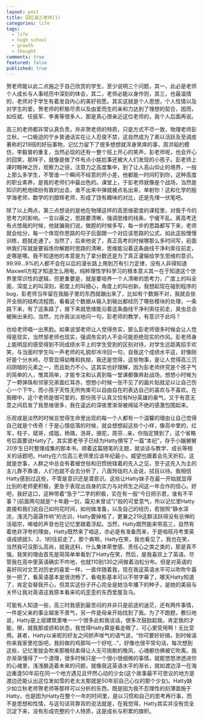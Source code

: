 ```yaml
---
layout: post
title: 回忆高三老师(1)
categories: life
tags:
  - life
  - high school
  - growth
  - thought
comments: true
featured: false
published: true
---
```


贺老师能以此二点施之于自己欣赏的学生，至少说明三个问题，其一，此必是老师个人成长与人事经历中深刻的体会，其二，老师必能以身作则，其三，也最温情的，老师对于学生有着发自内心的美好祝愿。其实这就是个人思想，个人性情以及对学生的爱。贺老师的积极尽责以及由爱而生的亲和力达到了理想的契合，因而，如任斌、任振军、李勇等很多人，那是真心很亲近这位老师的，我个人后面再说。

高三的老师都非常认真负责，并非贺老师的特质，只是方式不尽一致，物理老师彭立秋，一口极逗的宁乡普通话实在让人忍俊不禁，这自然成为了素以活跃及至调皮著称的219班的好玩事物，记忆力留下了很多想想就浑身笑痒的事，周洪韬的模仿，李毅普的重复，当然必现的还有一整个班上开心的笑声，彭老师呢，也会开心的回笑，那样子，就像是做了件有点小尴尬事还被大人们发现的小孩子。彭老师上课时眼神之厉，观察力之锐，注意力之高度集中，到了让人高山仰止的境界，一般上那么多学生，不管谁一个瞬间不经意的开小差，他都能一时间盯到你，这种高度的职业素养，是我的老师们中最出色的。课堂上，于彭老师就像是个战场，当然是知识的枪炮缤纷有致的出击，谁不出来中弹就被点名出来，单射你！这和化学的殷学海老师，数学的刘腊辉老师，形成了饶有趣味的对比，还是先埋一伏笔吧。

除了以上两点，第三点想说的是他在物理这样的高思维密度的课程里，对我于今的思考力的影响。一言以蔽之，思路要清晰，强调思维的线条，宁缓不乱。离高考还有点悠哉的时候，他就骗我们说，做题的时候多写，每一步的思路都写下来，老师就会给分，每一个体现你思路的句子后面跟一个对应该思路的公式，如此这般慢慢训练，题就走通了。当然了，后来他说了，真正高考的时候哪那么多时间写，前面哄我们写就是要锻炼你解题时思路的清晰，思维能沿着这条曲线干净利索往前走，走哪是哪。我不知道他的本意是为了拿分数还是为了真正灌输给学生思维的意识。99.99...9%的人都不会在以后的漫长路上用到万有引力定律，没有人非得知道Maxwell方程才知道怎么用电，纯粹理性学科学习的根本意义其一在于知道这个世界里常识性的逻辑，但更重要是，就是要培养一个人清晰的思考力，广度上的叫全面，深度上的叫深刻，密度上的叫细心，角度上的叫创新。我想起现在碰到程序的bug，彭老师当年留在我脑子里的东西就蹦出来了，比如有个数据不对，我就会张开全局的结构流程图，看看这个数据从输入到输出都经历了哪些模块的处理，一条路下来，有了这条路了，接下来就思维能沿着这条曲线干净利索往前走，臭虫总会被揪出来的。当然，允许我淡淡地问一句，彭老师的教学，有意识于此吗？

也给老师唱一出黑脸。如果说邹老师让人觉得务实，那么彭老师很多时候会让人觉得是现实，当然邹老师也现实，强调务实的人不会可能拒绝现实的作风。彭老师身上能明显的感受得到不同成绩水平上的学生受到的区别对待，对学生远距离招手欢笑，与当面时学生叫一声老师的礼貌却冷冷回一句，自我这个成绩水平这，好像刚好是个分水岭。尽管显得幼稚和执拗，我还是觉得，这些物事，是让人觉得高三沉闷阴暗的元素之一，而且助力不小。这其实也好理解，因为彭老师终究是个孩子气的简单的人，惟其简单，才能专注和认真到每一堂课都像奔赴战场，想想小时候为了一颗弹珠和邻家兄弟面红耳赤，想想小时候一张不见了的画片贴就足以让自己伤心一个下午。而小孩子天性无所拘束可以自由自在的表达自己的喜欢与不喜欢。在我眼中，这个老师是很可爱的，那份孩子认真又恰有N分英雄的豪气，又于有意无意之间启发了我思维很多，我在遥远的深夜里渐渐被绵延不绝的感激包围起来。

乐观或是淡然的时候总觉得生命里出现的每一个人都有一个温馨的理由让自己觉得自己就是个传奇！于是心情低落的时候，就会想想起这些个小样，像高中里的，红军，柱子，斌哥，成姐，杨璐，浩哥，骆驼，周芬...亲，你指定猜到了，这个省略号后面要说Hatty了。其实窦老爷子已经为Hatty撰写了一篇“本纪”，存于小蹦舅舅20岁生日时整理成集的那本书。顺着这篇随笔的主题，就谈谈与教学、成长等相关的话题吧。Hatty在六位高三老师里应该年纪最小，威望也跟着会先天折扣，这就是世事，人群之中总会有着被世俗和旧惯统辖着的先入之见，至于这先入为主的主儿靠不靠谱，人们也就不会去分析了，八面玲珑的人会说，拭目以待。我相信Hatty感到过这些，不管是意识还是潜意识。这些让Hatty妹子在最一开始就显得比别的老师更积极，更急于表现出自身的实力与对师生之间这一年合作的信心。好吧，我好这口，这种带着“急于”二字的积极，实在有一股“今日把示君，谁有不平事？(前面两句就是“十年磨一剑，霜刃未曾试”)”般的可爱意气，所以记忆里Hatty直接和我们说自己如何花时间，如何做准备，以及自己的经历，若按照“静水深流，浅流乃潺潺作响”的古训，Hatty要掉格了，更兼之219这群活跃得没有忌惮的活祖宗，唏嘘的声音也在记忆里跟着浮起。当然，Hatty既然能来带高三，自然有着绝非浮夸的理由，Hatty既然来了咱这，亦必是有准备而来，于是咱班月考里英语成绩就3、2、1的往前走了，那个爽啊，Hatty在笑，我也看见了，我也在笑，当然我可没那么高尚，就我这料，什么集体荣誉感、责任心之类之类的，那是真不强。我笑的理由首先是简简单单看到了Hatty在笑，然后，是我喜欢上了英语。尽管我在高中里英语确实不咋地，也就110到130之间做着泊松分布。但是对英语的喜好同对文艺对历史的喜爱一样，一直伴随着我，现在我这英语水平可以吹吹牛嚣张一把了，看英语基本是很流畅了，看电影基本可以不带字幕了，哪天Hatty知道了，肯定会替我开心，但其实这份子开心完全是她当年播下的种子，是她的美丽与关怀让我对英语这我原本看来叽叽歪歪的东西爱屋及乌。

可能有人知道一些，高三时我感到最苦闷的并非只是前途的迷茫，还有两件事情，一件是父亲的事业越发不景气，另一件是母亲开始找到了我。为了不跑题，敷衍地说，Hatty是上层建筑里唯一一个很多此和我谈话，很多次鼓励起我，肯定我的才能，擦，就我那成绩和状态，我觉得Hatty算是看走眼了，可心里受用啊！无比受用。甚者，Hatty以亲昵的好友之间娇声嗲气的语气说，“你可要好好搞，到时候请你来我家里吃饭吧，我妈做的鸡那叫一个好吃...”，好像也很平常句话，每次想到这些，记忆里就会吹来那晚轻柔得让人无可挑剔的晚风，心魂都仿佛被它吹离。我亦渐渐懂得了一个道理，很多时候只是一个很小很细微的事情，就能悠悠渗透进你的心魂里，浅浅酿造着未来的问题，就像我这英语水平的渐长，就如渡边淳一在海边重逢50年前在同一个地方遇见且怦然心动的少女(这个故事最不可思议的地方是渡边还能认出这位发如雪的老太太那就是50年前自己心仪的那个少女)。Hatty缺少如立秋老师贺老师等那样可以分析的东西，既是因为我不忍理性的刻薄面施于Hatty，也是因为Hatty在整个一年的时间里，是以习惯和自己的思考再行事，而不是思想和性情，与这句话背靠背的说法就是，在我觉得，Hatty其实并没有完全沉淀下来，没有形成完整的个人特质，这是成长与积累的旗帜。

